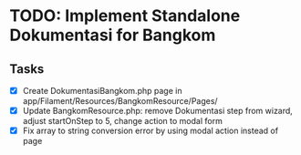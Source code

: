 # TODO: Implement Standalone Dokumentasi for Bangkom

## Tasks
- [x] Create DokumentasiBangkom.php page in app/Filament/Resources/BangkomResource/Pages/
- [x] Update BangkomResource.php: remove Dokumentasi step from wizard, adjust startOnStep to 5, change action to modal form
- [x] Fix array to string conversion error by using modal action instead of page
